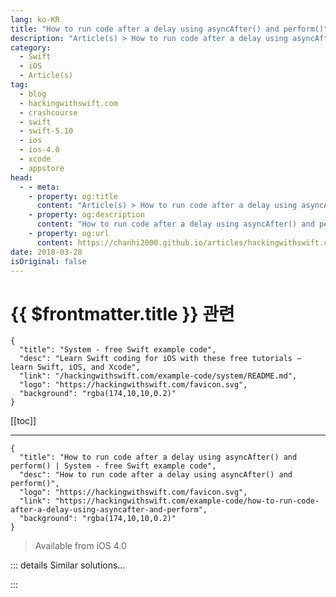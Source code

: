 ```yaml
---
lang: ko-KR
title: "How to run code after a delay using asyncAfter() and perform()"
description: "Article(s) > How to run code after a delay using asyncAfter() and perform()"
category:
  - Swift
  - iOS
  - Article(s)
tag: 
  - blog
  - hackingwithswift.com
  - crashcourse
  - swift
  - swift-5.10
  - ios
  - ios-4.0
  - xcode
  - appstore
head:
  - - meta:
    - property: og:title
      content: "Article(s) > How to run code after a delay using asyncAfter() and perform()"
    - property: og:description
      content: "How to run code after a delay using asyncAfter() and perform()"
    - property: og:url
      content: https://chanhi2000.github.io/articles/hackingwithswift.com/example-code/how-to-run-code-after-a-delay-using-asyncafter-and-perform.html
date: 2018-03-28
isOriginal: false
---
```


# {{ $frontmatter.title }} 관련

```component VPCard
{
  "title": "System - free Swift example code",
  "desc": "Learn Swift coding for iOS with these free tutorials – learn Swift, iOS, and Xcode",
  "link": "/hackingwithswift.com/example-code/system/README.md",
  "logo": "https://hackingwithswift.com/favicon.svg",
  "background": "rgba(174,10,10,0.2)"
}
```

[[toc]]

---

```component VPCard
{
  "title": "How to run code after a delay using asyncAfter() and perform() | System - free Swift example code",
  "desc": "How to run code after a delay using asyncAfter() and perform()",
  "logo": "https://hackingwithswift.com/favicon.svg",
  "link": "https://hackingwithswift.com/example-code/how-to-run-code-after-a-delay-using-asyncafter-and-perform",
  "background": "rgba(174,10,10,0.2)"
}
```

> Available from iOS 4.0

<VidStack src="youtube/1RD8-5_Zsws" />

<!-- TODO: 작성 -->

<!-- 
There are two ways to run code after a delay using Swift: GCD and `perform(_:with:afterDelay:)`, but GCD has the advantage that it can run arbitrary blocks of code, whereas the `perform()` method runs methods.

So, using GCD we can write something that runs code after a half-second delay:

```swift
DispatchQueue.main.asyncAfter(deadline: .now() + 0.5) {
    // your code here
}
```

An alternative option is to use `perform(_:with:afterDelay:)`, which lets you specify a method to call after a certain time has elapsed.

To call the `authenticate()` method after 1 second, you would use this code:

```swift
perform(#selector(authenticate), with: nil, afterDelay: 1)
```

Note: any method called using `perform(_:with:afterDelay:)` must be marked with the `@objc` attribute.

-->

::: details Similar solutions…

<!--
/quick-start/swiftui/swiftui-tips-and-tricks">SwiftUI tips and tricks 
/example-code/uikit/how-to-create-live-playgrounds-in-xcode">How to create live playgrounds in Xcode 
/example-code/system/how-to-run-code-when-your-app-is-terminated">How to run code when your app is terminated 
/quick-start/swiftui/all-swiftui-property-wrappers-explained-and-compared">All SwiftUI property wrappers explained and compared 
/quick-start/swiftui/how-to-use-instruments-to-profile-your-swiftui-code-and-identify-slow-layouts">How to use Instruments to profile your SwiftUI code and identify slow layouts</a>
-->

:::

